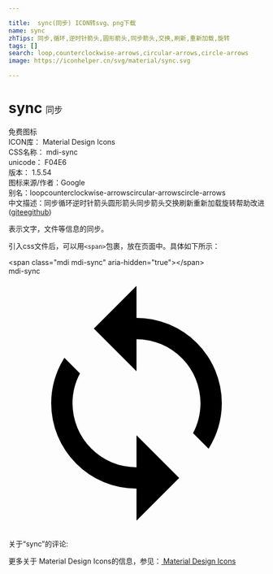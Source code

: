 ```yaml
---

title:  sync(同步) ICON转svg、png下载
name: sync
zhTips: 同步,循环,逆时针箭头,圆形箭头,同步箭头,交换,刷新,重新加载,旋转
tags: []
search: loop,counterclockwise-arrows,circular-arrows,circle-arrows
image: https://iconhelper.cn/svg/material/sync.svg

---
```


# sync  <small style="font-size: 60%;font-weight: 100">同步</small>


<div class="detail-page">
<p>
<span><span class="badge-success badge">免费图标</span> </span>
<br/>
<span>
ICON库：
<span class="badge-secondary badge">Material Design Icons</span> 
</span>
<br/>
<span>
CSS名称：
<span class="badge-secondary badge">mdi-sync</span> 
</span>
<br/>
<span>
unicode：
<span class="badge-secondary badge">F04E6</span> 
<copy-btn content='F04E6' btn-title=""></copy-btn>
<copy-btn :content='String.fromCodePoint(parseInt("F04E6", 16))' btn-title="复制U"></copy-btn>
</span>
<br/>
<span>
版本：
<span class="badge-secondary badge">1.5.54</span> 
</span>
<br/>
<span>图标来源/作者：<span class="badge-light badge">Google</span></span> 
<br/>
<span>别名：<span class="badge-light badge">loop</span><span class="badge-light badge">counterclockwise-arrows</span><span class="badge-light badge">circular-arrows</span><span class="badge-light badge">circle-arrows</span></span><br/><span class="zh-detail">中文描述：<span class="badge-primary badge">同步</span><span class="badge-primary badge">循环</span><span class="badge-primary badge">逆时针箭头</span><span class="badge-primary badge">圆形箭头</span><span class="badge-primary badge">同步箭头</span><span class="badge-primary badge">交换</span><span class="badge-primary badge">刷新</span><span class="badge-primary badge">重新加载</span><span class="badge-primary badge">旋转</span><span class="help-link"><span>帮助改进</span>(<a href="https://gitee.com/liuwave/icon-helper/edit/master/json/material/sync.json" target="_blank" rel="noopener noreferrer">gitee</a><a href="https://github.com/liuwave/icon-helper/edit/master/json/material/sync.json" target="_blank" rel="noopener noreferrer">github</a></span>)</span><br/>
</p>
</div><div class="description description alert alert-light">表示文字，文件等信息的同步。</div>
<div class="alert alert-dark">
  <i class="mdi mdi-sync mdi-48px"></i>
  <i class="mdi mdi-sync mdi-36px"></i>
  <i class="mdi mdi-sync mdi-24px"></i>
  <i class="mdi mdi-sync mdi-18px"></i>
</div>
<div>
  <p>引入css文件后，可以用<code>&lt;span&gt;</code>包裹，放在页面中。具体如下所示：    
  </p>
  <div class="alert alert-primary" style="font-size: 14px">
    &lt;span class="mdi mdi-sync" aria-hidden="true"&gt;&lt;/span&gt;
    <copy-btn content='<span class="mdi mdi-sync" aria-hidden="true"></span>'></copy-btn>
  </div>
  <div class="alert alert-secondary">
    <i class="mdi mdi-sync"
    style="font-size: 24px"
    aria-hidden="true"></i> mdi-sync
    <copy-btn content="mdi-sync" btn-title="复制图标名称"></copy-btn>
  </div>
</div>
<div id="svg" class="svg-wrap">
<svg xmlns="http://www.w3.org/2000/svg" viewBox="0 0 24 24"><path d="M12,18A6,6 0 0,1 6,12C6,11 6.25,10.03 6.7,9.2L5.24,7.74C4.46,8.97 4,10.43 4,12A8,8 0 0,0 12,20V23L16,19L12,15M12,4V1L8,5L12,9V6A6,6 0 0,1 18,12C18,13 17.75,13.97 17.3,14.8L18.76,16.26C19.54,15.03 20,13.57 20,12A8,8 0 0,0 12,4Z" /></svg>
</div>
<detail full-name='mdi-sync'></detail>
<div>
<p>关于“sync”的评论:</p>
</div>
<Vssue title="关于“sync”的评论" ></Vssue>    
<div><p>更多关于 Material Design Icons的信息，参见：<a target="_blank" href="https://iconhelper.cn/material.html"> Material Design Icons</a>
</p></div>
